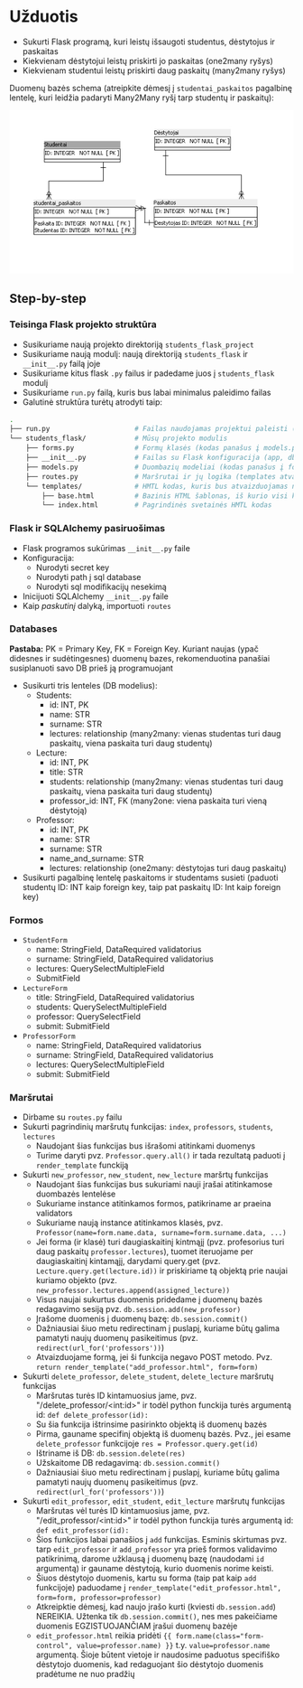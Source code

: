 # Užduotis
- Sukurti Flask programą, kuri leistų išsaugoti studentus, dėstytojus ir paskaitas
- Kiekvienam dėstytojui leistų priskirti jo paskaitas (one2many ryšys)
- Kiekvienam studentui leistų priskirti daug paskaitų (many2many ryšys)

Duomenų bazės schema (atreipkite dėmesį į `studentai_paskaitos` pagalbinę lentelę, kuri leidžia padaryti Many2Many ryšį tarp studentų ir paskaitų):

![asd](students-db-schema.jpg)

## Step-by-step

### Teisinga Flask projekto struktūra
- Susikuriame naują projekto direktoriją `students_flask_project`
- Susikuriame naują modulį: naują direktoriją `students_flask` ir `__init__.py` failą joje
- Susikuriame kitus flask `.py` failus ir padedame juos į `students_flask` modulį
- Susikuriame `run.py` failą, kuris bus labai minimalus paleidimo failas
- Galutinė struktūra turėtų atrodyti taip:
```bash
.
├── run.py                     # Failas naudojamas projektui paleisti (app.run)
└── students_flask/            # Mūsų projekto modulis
    ├── forms.py               # Formų klasės (kodas panašus į models.py)
    ├── __init__.py            # Failas su Flask konfiguracija (app, db kintamaisiais)
    ├── models.py              # Duombazių modeliai (kodas panašus į forms.py)
    ├── routes.py              # Maršrutai ir jų logika (templates atvaizdavimas, duomenų siuntimas į templates ir į DB)
    └── templates/             # HMTL kodas, kuris bus atvaizduojamas naršyklėje; ką matys naudotojas
        ├── base.html          # Bazinis HTML šablonas, iš kurio visi kiti šablonai paveldėja struktūra (pvz. navbarą)
        └── index.html         # Pagrindinės svetainės HMTL kodas
```

### Flask ir SQLAlchemy pasiruošimas
- Flask programos sukūrimas `__init__.py` faile
- Konfiguracija:
  - Nurodyti secret key
  - Nurodyti path į sql database
  - Nurodyti sql modifikacijų nesekimą
- Inicijuoti SQLAlchemy `__init__.py` faile
- Kaip _paskutinį_ dalyką, importuoti `routes`

### Databases
**Pastaba:** PK = Primary Key, FK = Foreign Key. Kuriant naujas (ypač didesnes ir sudėtingesnes) duomenų bazes, rekomenduotina panašiai susiplanuoti savo DB prieš ją programuojant

- Susikurti tris lenteles (DB modelius):
  - Students:
    - id: INT, PK
    - name: STR
    - surname: STR
    - lectures: relationship (many2many: vienas studentas turi daug paskaitų, viena paskaita turi daug studentų)
  - Lecture:
    - id: INT, PK
    - title: STR
    - students: relationship (many2many: vienas studentas turi daug paskaitų, viena paskaita turi daug studentų)
    - professor_id: INT, FK (many2one: viena paskaita turi vieną dėstytoją)
  - Professor:
    - id: INT, PK
    - name: STR
    - surname: STR
    - name_and_surname: STR
    - lectures: relationship (one2many: dėstytojas turi daug paskaitų)
- Susikurti pagalbinę lentelę paskaitoms ir studentams susieti (paduoti studentų ID: INT kaip foreign key, taip pat paskaitų ID: Int kaip foreign key)

### Formos
- `StudentForm`
  - name: StringField, DataRequired validatorius
  - surname: StringField, DataRequired validatorius
  - lectures: QuerySelectMultipleField
  - SubmitField
- `LectureForm`
  - title: StringField, DataRequired validatorius
  - students: QuerySelectMultipleField
  - professor: QuerySelectField
  - submit: SubmitField
- `ProfessorForm`
  - name: StringField, DataRequired validatorius
  - surname: StringField, DataRequired validatorius
  - lectures: QuerySelectMultipleField
  - submit: SubmitField

### Maršrutai
- Dirbame su `routes.py` failu
- Sukurti pagrindinių maršrutų funkcijas: `index`, `professors`, `students`, `lectures`
  - Naudojant šias funkcijas bus išrašomi atitinkami duomenys
  - Turime daryti pvz. `Professor.query.all()` ir tada rezultatą paduoti į `render_template` funckiją
- Sukurti `new_professor`, `new_student`, `new_lecture` maršrtų funkcijas
  - Naudojant šias funkcijas bus sukuriami nauji įrašai atitinkamose duombazės lentelėse
  - Sukuriame instance atitinkamos formos, patikriname ar praeina validators
  - Sukuriame naują instance atitinkamos klasės, pvz. `Professor(name=form.name.data, surname=form.surname.data, ...)`
  - Jei forma (ir klasė) turi daugiaskaitinį kintmąjį (pvz. profesorius turi daug paskaitų `professor.lectures`), tuomet iteruojame per daugiaskaitinį kintamąjį, darydami query.get (pvz. `Lecture.query.get(lecture.id))` ir priskiriame tą objektą prie naujai kuriamo objekto (pvz. `new_professor.lectures.append(assigned_lecture))`
  - Visus naujai sukurtus duomenis pridedame į duomenų bazės redagavimo sesiją pvz. `db.session.add(new_professor)`
  - Įrašome duomenis į duomenų bazę: `db.session.commit()`
  - Dažniausiai šiuo metu redirectinam į puslapį, kuriame būtų galima pamatyti naujų duomenų pasikeitimus (pvz. `redirect(url_for('professors'))`)
  - Atvaizduojame formą, jei ši funkcija negavo POST metodo. Pvz. `return render_template("add_professor.html", form=form)`
- Sukurti `delete_professor`, `delete_student`, `delete_lecture` maršrutų funkcijas
  - Maršrutas turės ID kintamuosius jame, pvz. "/delete_professor/\<int:id\>" ir todėl python funckija turės argumentą id: `def delete_professor(id):`
  - Su šia funkcija ištrinsime pasirinkto objektą iš duomenų bazės
  - Pirma, gauname specifinį objektą iš duomenų bazės. Pvz., jei esame `delete_professor` funkcijoje `res = Professor.query.get(id)`
  - Ištriname iš DB: `db.session.delete(res)`
  - Užskaitome DB redagavimą: `db.session.commit()`
  - Dažniausiai šiuo metu redirectinam į puslapį, kuriame būtų galima pamatyti naujų duomenų pasikeitimus (pvz. `redirect(url_for('professors'))`)
- Sukurti `edit_professor`, `edit_student`, `edit_lecture` maršrutų funkcijas
  - Maršrutas vėl turės ID kintamuosius jame, pvz. "/edit_professor/\<int:id\>" ir todėl python funckija turės argumentą id: `def edit_professor(id):`
  - Šios funkcijos labai panašios į `add` funkcijas. Esminis skirtumas pvz. tarp `edit_professor` ir `add_professor` yra prieš formos validavimo patikrinimą, darome užklausą į duomenų bazę (naudodami `id` argumentą) ir gauname dėstytoją, kurio duomenis norime keisti.
  - Šiuos dėstytojo duomenis, kartu su forma (taip pat kaip `add` funkcijoje) paduodame į `render_template("edit_professor.html", form=form, professor=professor)`
  - Atkreipktie dėmesį, kad naujo įrašo kurti (kviesti `db.session.add`) NEREIKIA. Užtenka tik `db.session.commit()`, nes mes pakeičiame duomenis EGZISTUOJANČIAM įrašui duomenų bazėje
  - `edit_professor.html` reikia pridėti `{{ form.name(class="form-control", value=professor.name) }}` t.y. `value=professor.name` argumentą. Šioje būtent vietoje ir naudosime paduotus specifiško dėstytojo duomenis, kad redaguojant šio dėstytojo duomenis pradėtume ne nuo pradžių
